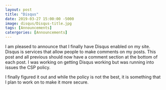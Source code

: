 ```yaml
---
layout: post
title: "Disqus"
date: 2019-03-27 15:00:00 -5000
image: disqus/Disqus-title.jpg
tags: [Announcements]
catergories: [Announcements]
---
```

I am pleased to announce that I finally have Disqus enabled on my site. Disqus is services that allow people to make comments on my posts. This post and all previous should now have a comment section at the bottom of each post. I was working on getting Disqus working but was running into issues the CSP policy.  

I finally figured it out and while the policy is not the best, it is something that I plan to work on to make it more secure.
